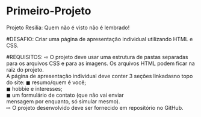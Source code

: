 # Primeiro-Projeto
Projeto Resilia: Quem não é visto não é lembrado!

#DESAFIO:
Criar uma página de apresentação individual utilizando HTML e CSS.

#REQUISITOS:
⇨ O projeto deve usar uma estrutura de pastas separadas para os
arquivos CSS e para as imagens. Os arquivos HTML podem ficar na raiz do projeto.<br>
A página de apresentação individual deve conter 3 seções linkadasno topo do site:
◼ resumo/quem é você;<br>
◼ hobbie e interesses;<br>
◼ um formulário de contato (que não vai enviar<br>
mensagem por enquanto, só simular mesmo).<br>
⇨ O projeto desenvolvido deve ser fornecido em repositório no GitHub.

